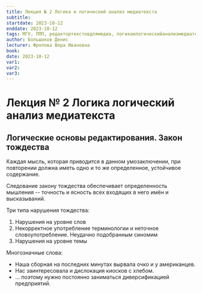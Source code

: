 ```yaml
---
title: Лекция № 2 Логика и логический анализ медиатекста
subtitle:
startdate: 2023-10-12
enddate: 2023-10-12
tags: МГУ, ППП, редактортекстовдлямедиа, логикаилогическийанализмедиатекста
author: Большаков Денис
lecturer: Фролова Вера Ивановна
book:
date: 2023-10-12
var1:
var2:
var3:
---
```

# Лекция № 2 Логика логический анализ медиатекста



## Логические основы редактирования. Закон тождества

Каждая мысль, которая приводится в данном умозаключении, при повторении должна иметь одно и то же определенное, устойчивое содержание. 

Следование закону тождества обеспечивает определенность мышления -- точность и ясность всех входящих в него имён и высказываний. 


Три типа нарушения тождества:
1. Нарушения на уровне слов
2. Некорректное употребление терминологии и неточное словоупотребление. Неудачно подобранным синомим
4. Нарушения на уровне темы


Многозначные слова:
* Наша сборная на последних минутах вырвала очко и у американцев. 
* Нас заинтересовала и дислокация киосков с хлебом.
* ... поэтому нужно постоянно заниматься диверсификацией предприятий. 

